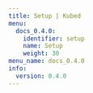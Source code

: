 ```yaml
---
title: Setup | Kubed
menu:
  docs_0.4.0:
    identifier: setup
    name: Setup
    weight: 30
menu_name: docs_0.4.0
info:
  version: 0.4.0
---
```



